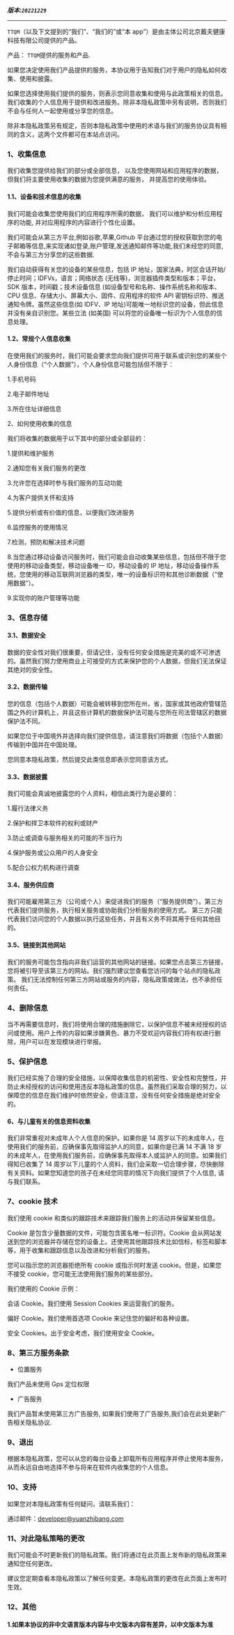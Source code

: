**_版本:`20221229`_**

---

`TTQM`（以及下文提到的“我们”、“我们的”或“本 app”）是由主体公司北京戴夫健康科技有限公司提供的产品。

产品： `TTQM`提供的服务和产品.

如果您决定使用我们产品提供的服务，本协议用于告知我们对于用户的隐私如何收集、使用和披露。

如果您选择使用我们提供的服务，则表示您同意收集和使用与此政策相关的信息。我们收集的个人信息用于提供和改进服务。除非本隐私政策中另有说明，否则我们不会与任何人一起使用或分享您的信息。

除非本隐私政策另有规定，否则本隐私政策中使用的术语与我们的服务协议具有相同的含义，这两个文件都可在本站点访问。

### 1、收集信息

我们收集您提供给我们的部分或全部信息， 以及您使用网站和应用程序的数据， 但我们将主要使用收集的数据为您提供满意的服务， 并提高您的使用体验。

#### 1.1、设备和技术信息的收集

我们可能会收集您使用我们的应用程序所需的数据， 我们可以维护和分析应用程序的功能, 并对应用程序的内容进行个性化设置。

我们可能会从第三方平台,例如谷歌,苹果,Github 平台通过您的授权获取到您的电子邮箱等信息,来实现诸如登录,账户管理,发送通知邮件等功能,我们未经您的同意,不会与第三方分享您的这些数据.

我们自动获得有关您的设备的某些信息，包括 IP 地址，国家法典，时区会话开始/停止时间；IDFVs，语言；网络状态 (无线等)，浏览器插件类型和版本；平台，SDK 版本，时间戳；技术设备信息 (如设备型号和名称、操作系统名称和版本、CPU 信息、存储大小、屏幕大小、固件、应用程序的软件 API 密钥标识符、推送通知令牌。虽然这些信息(如 IDFV、IP 地址)可能唯一地标识您的设备，但此信息并没有亲自识别您。某些立法 (如美国) 可以将您的设备唯一标识为个人信息的信息处理。

#### 1.2、常规个人信息收集

在使用我们的服务时，我们可能会要求您向我们提供可用于联系或识别您的某些个人身份信息（“个人数据”），个人身份信息可能包括但不限于：

1.手机号码

2.电子邮件地址

3.所在住址详细信息

2、如何使用收集的信息

我们将收集的数据用于以下其中的部分或全部目的：

1.提供和维护服务

2.通知您有关我们服务的更改

3.允许您在选择时参与我们服务的互动功能

4.为客户提供关怀和支持

5.提供分析或有价值的信息，以便我们改进服务

6.监控服务的使用情况

7.检测，预防和解决技术问题

8.当您通过移动设备访问服务时，我们可能会自动收集某些信息，包括但不限于您使用的移动设备类型，移动设备唯一 ID，移动设备的 IP 地址，移动设备操作系统，您使用的移动互联网浏览器的类型，唯一的设备标识符和其他诊断数据（“使用数据”）。

9.实现你的账户管理等功能

### 3、信息存储

#### 3.1、数据安全

数据的安全性对我们很重要，但请记住，没有任何安全措施是完美的或不可渗透的。虽然我们努力使用商业上可接受的方式来保护您的个人数据，但我们无法保证其绝对的安全性。

#### 3.2、数据传输

您的信息（包括个人数据）可能会被转移到您所在州，省，国家或其他政府管辖范围之外的计算机上，并且这些计算机的数据保护法可能与您所在司法管辖区的数据保护法不同。

如果您位于中国境外并选择向我们提供信息，请注意我们将数据（包括个人数据）传输到中国并在中国处理。

您同意本隐私政策，然后提交此类信息即表示您同意该方式。

#### 3.3、数据披露

我们可能会真诚地披露您的个人资料，相信此类行为是必要的：

1.履行法律义务

2.保护和捍卫本软件的权利或财产

3.防止或调查与服务相关的可能的不当行为

4.保护服务或公众用户的人身安全

5.配合公权力机构进行调查

#### 3.4、服务供应商

我们可能雇用第三方（公司或个人）来促进我们的服务（“服务提供商”）。第三方代表我们提供服务，执行相关服务或协助我们分析服务的使用方式。 第三方只能代表我们访问您的个人数据以执行这些任务，并且有义务不将其用于任何其他目的。

#### 3.5、链接到其他网站

我们的服务可能包含指向非我们运营的其他网站的链接。如果您点击第三方链接，您将被引导至该第三方的网站。我们强烈建议您查看您访问的每个站点的隐私政策。 我们无法控制任何第三方网站或服务的内容，隐私政策或做法，也不承担任何责任。

### 4、删除信息

当不再需要信息时，我们将使用合理的措施删除它，以保护信息不被未经授权的访问或使用。用户上传的内容如果涉嫌黄色、暴力不受欢迎内容我们将有权进行删除，用户可以在发现模块进行举报。

### 5、保护信息

我们已经实施了合理的安全措施，以保障收集信息的机密性、安全性和完整性，并防止未经授权的访问和使用违反本隐私政策的信息。虽然我们采取合理的努力，以保障您的信息在我们维护时依然安全，但请注意，没有任何安全措施是绝对安全的。

#### 6、与儿童有关的信息资料收集

我们非常重视对未成年人个人信息的保护。如果你是 14 周岁以下的未成年人，在使用我们的服务前，应确保事先取得监护人的同意，如果你是已满 14 不满 18 岁的未成年人，在使用我们服务前，应确保事先取得本人或监护人的同意。如果我们得知已收集了 14 周岁以下儿童的个人资料，我们会采取一切合理步骤，尽快删除有关资料。如果您知道您的孩子在未经您同意的情况下向我们提供了个人信息, 请与我们联系。

### 7、cookie 技术

我们使用 cookie 和类似的跟踪技术来跟踪我们服务上的活动并保留某些信息。

Cookie 是包含少量数据的文件，可能包含匿名唯一标识符。Cookie 会从网站发送到您的浏览器并存储在您的设备上。还使用其他跟踪技术比如信标，标签和脚本等，用于收集和跟踪信息以及改进和分析我们的服务。

您可以指示您的浏览器拒绝所有 cookie 或指示何时发送 cookie。但是，如果您不接受 cookie，您可能无法使用我们服务的某些部分。

我们使用的 Cookie 示例：

会话 Cookie。我们使用 Session Cookies 来运营我们的服务。

偏好 Cookie。我们使用首选项 Cookie 来记住您的偏好和各种设置。

安全 Cookies。出于安全考虑，我们使用安全 Cookie。

### 8、第三方服务条款

- 位置服务

我们产品未使用 Gps 定位权限

- 广告服务

我们产品暂未使用第三方广告服务, 如果我们使用了广告服务,我们会在此处更新广告相关隐私协议.

### 9、退出

根据本隐私政策，您可以从您的每台设备上卸载所有应用程序并停止使用本服务，从而永远自由地选择不参与将来在软件内收集您的个人信息。

### 10、支持

如果您对本隐私政策有任何疑问，请联系我们：

通过邮件：[developer@yuanzhibang.com](mailto:consumer-service@yuanzhibang.com)

### 11、对此隐私策略的更改

我们可能会不时更新我们的隐私政策。我们将通过在此页面上发布新的隐私政策来通知您任何更改。

建议您定期查看本隐私政策以了解任何变更。本隐私政策的更改在此页面上发布时生效。

### 12、其他

#### 1.如果本协议的非中文语言版本内容与中文版本内容有差异，以中文版本为准

